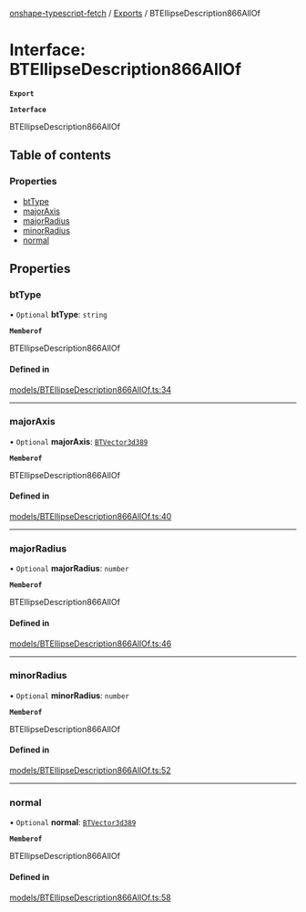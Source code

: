 [onshape-typescript-fetch](../README.md) / [Exports](../modules.md) / BTEllipseDescription866AllOf

# Interface: BTEllipseDescription866AllOf

**`Export`**

**`Interface`**

BTEllipseDescription866AllOf

## Table of contents

### Properties

- [btType](BTEllipseDescription866AllOf.md#bttype)
- [majorAxis](BTEllipseDescription866AllOf.md#majoraxis)
- [majorRadius](BTEllipseDescription866AllOf.md#majorradius)
- [minorRadius](BTEllipseDescription866AllOf.md#minorradius)
- [normal](BTEllipseDescription866AllOf.md#normal)

## Properties

### btType

• `Optional` **btType**: `string`

**`Memberof`**

BTEllipseDescription866AllOf

#### Defined in

[models/BTEllipseDescription866AllOf.ts:34](https://github.com/toebes/onshape-typescript-fetch/blob/3e11ae1/models/BTEllipseDescription866AllOf.ts#L34)

___

### majorAxis

• `Optional` **majorAxis**: [`BTVector3d389`](BTVector3d389.md)

**`Memberof`**

BTEllipseDescription866AllOf

#### Defined in

[models/BTEllipseDescription866AllOf.ts:40](https://github.com/toebes/onshape-typescript-fetch/blob/3e11ae1/models/BTEllipseDescription866AllOf.ts#L40)

___

### majorRadius

• `Optional` **majorRadius**: `number`

**`Memberof`**

BTEllipseDescription866AllOf

#### Defined in

[models/BTEllipseDescription866AllOf.ts:46](https://github.com/toebes/onshape-typescript-fetch/blob/3e11ae1/models/BTEllipseDescription866AllOf.ts#L46)

___

### minorRadius

• `Optional` **minorRadius**: `number`

**`Memberof`**

BTEllipseDescription866AllOf

#### Defined in

[models/BTEllipseDescription866AllOf.ts:52](https://github.com/toebes/onshape-typescript-fetch/blob/3e11ae1/models/BTEllipseDescription866AllOf.ts#L52)

___

### normal

• `Optional` **normal**: [`BTVector3d389`](BTVector3d389.md)

**`Memberof`**

BTEllipseDescription866AllOf

#### Defined in

[models/BTEllipseDescription866AllOf.ts:58](https://github.com/toebes/onshape-typescript-fetch/blob/3e11ae1/models/BTEllipseDescription866AllOf.ts#L58)
